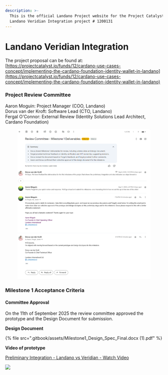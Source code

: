 ```yaml
---
description: >-
  This is the official Landano Project website for the Project Catalyst Fund 12
  Landano Veridian Integration project # 1200131
---
```


# Landano Veridian Integration

The project proposal can be found at: [https://projectcatalyst.io/funds/12/cardano-use-cases-concept/implementing-the-cardano-foundation-identity-wallet-in-landano](https://projectcatalyst.io/funds/12/cardano-use-cases-concept/implementing-the-cardano-foundation-identity-wallet-in-landano)



### Project Review Committee

Aaron Moguin: Project Manager (COO, Landano)\
Dorus van der Kroft: Software Lead (CTO, Landano)\
Fergal O'Connor: External Review (Identity Solutions Lead Architect, Cardano Foundation)

<figure><img src=".gitbook/assets/image.png" alt=""><figcaption></figcaption></figure>

### Milestone 1 Acceptance Criteria

#### Committee Approval

On the 11th of September 2025 the review committee approved the prototype and the Design Document for submission.

**Design Document**

{% file src=".gitbook/assets/Milestone1_Design_Spec_Final.docx (1).pdf" %}

**Video of prototype**

[Preliminary Integration - Landano vs Veridian - Watch Video](https://www.loom.com/share/cf30f387ce414f4e8e9399f4b68e9837)

[![](https://cdn.loom.com/sessions/thumbnails/cf30f387ce414f4e8e9399f4b68e9837-734e18ef34c30a1a-full-play.gif)](https://www.loom.com/share/cf30f387ce414f4e8e9399f4b68e9837)



